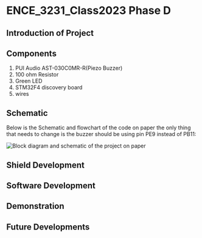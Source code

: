 # ENCE_3231_Class2023 Phase D

## Introduction of Project


## Components
1.  PUI Audio AST-030C0MR-R(Piezo Buzzer)
2.  100 ohm Resistor
3.  Green LED
4.  STM32F4 discovery board
5.  wires


## Schematic
Below is the Schematic and flowchart of the code on paper the only thing that needs to change is the buzzer should be using pin PE9 instead of PB11:

![Block diagram and schematic of the project on paper](https://github.com/Kkihamin/ENCE_3231_Class2023/assets/129350322/972aabb5-46ca-44a3-a927-305a9333196c)


## Shield Development


## Software Development


## Demonstration



## Future Developments





